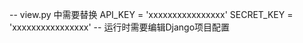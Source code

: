 -- view.py 中需要替换
  API_KEY = 'xxxxxxxxxxxxxxxx'
  SECRET_KEY = 'xxxxxxxxxxxxxxxx'
-- 运行时需要编辑Django项目配置
